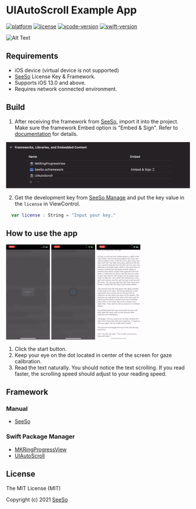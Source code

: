 # UIAutoScroll Example App

[![platform](https://img.shields.io/badge/platform-iOS-brightgreen)](https://developer.apple.com/)
[![license](https://img.shields.io/badge/license-MIT-blue.svg)](https://en.wikipedia.org/wiki/MIT_License)
[![xcode-version](https://img.shields.io/badge/xcode-13.2.1-brightgreen)](https://developer.apple.com/xcode/)
[![swift-version](https://img.shields.io/badge/swift-5.5-blue.svg)](https://github.com/apple/swift)

![Alt Text](./resource/preview.gif)

## Requirements

- iOS device (virtual device is not supported)
- [SeeSo](https://seeso.io) License Key & Framework.
- Supports iOS 13.0 and above.
- Requires network connected environment.

## Build


1. After receiving the framework from [SeeSo](https://seeso.io), import it into the project. Make sure the framework Embed option is "Embed & Sign". Refer to [documentation](https://docs.seeso.io) for details.

![image](./resource/build1.png)


2. Get the development key from [SeeSo Manage](https://manage.seeso.io) and put the key value in the `license` in ViewControl. 

```swift
  var license : String = "Input your key." 
```

## How to use the app

![usage1](./resource/usage1.gif)  ![usage2](./resource/usage2.gif) ![usage3](./resource/usage3.gif)

1. Click the start button.
2. Keep your eye on the dot located in center of the screen for gaze calibration.  
3. Read the text naturally. You should notice the text scrolling. If you read faster, the scrolling speed should adjust to your reading speed.

## Framework

### Manual

- [SeeSo](https://seeso.io) 

### Swift Package Manager
- [MKRingProgressView](https://github.com/maxkonovalov/MKRingProgressView)
- [UIAutoScroll](https://github.com/visualcamp/UIAutoScroll)

## License 

The MIT License (MIT)

Copyright (c) 2021 [SeeSo](https://seeso.io)
